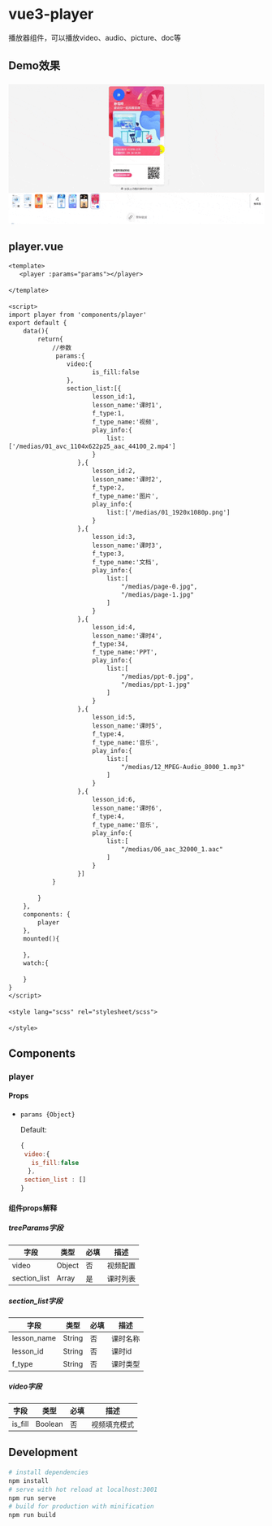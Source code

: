 # vue3-player
播放器组件，可以播放video、audio、picture、doc等

## Demo效果
###
![Image text](https://github.com/hacfins/vue3-player/raw/master/src/assets/demo.gif)

## player.vue

``` vue
<template>
   <player :params="params"></player>

</template>

<script>
import player from 'components/player'
export default {
    data(){
        return{
            //参数
             params:{
                video:{
                       is_fill:false
           		},
                section_list:[{
                       lesson_id:1,
                       lesson_name:'课时1',
                       f_type:1,
                       f_type_name:'视频',
                       play_info:{
                           list:['/medias/01_avc_1104x622p25_aac_44100_2.mp4']
                       }
                   },{
                       lesson_id:2,
                       lesson_name:'课时2',
                       f_type:2,
                       f_type_name:'图片',
                       play_info:{
                           list:['/medias/01_1920x1080p.png']
                       }
                   },{
                       lesson_id:3,
                       lesson_name:'课时3',
                       f_type:3,
                       f_type_name:'文档',
                       play_info:{
                           list:[
                               "/medias/page-0.jpg",
                               "/medias/page-1.jpg"
                           ]
                       }
                   },{
                       lesson_id:4,
                       lesson_name:'课时4',
                       f_type:34,
                       f_type_name:'PPT',
                       play_info:{
                           list:[
                               "/medias/ppt-0.jpg",
                               "/medias/ppt-1.jpg"
                           ]
                       }
                   },{
                       lesson_id:5,
                       lesson_name:'课时5',
                       f_type:4,
                       f_type_name:'音乐',
                       play_info:{
                           list:[
                               "/medias/12_MPEG-Audio_8000_1.mp3"
                           ]
                       }
                   },{
                       lesson_id:6,
                       lesson_name:'课时6',
                       f_type:4,
                       f_type_name:'音乐',
                       play_info:{
                           list:[
                               "/medias/06_aac_32000_1.aac"
                           ]
                       }
                   }]
            }
           
        }
    },
    components: {
        player
    },
    mounted(){
       
    },
    watch:{
      
    }
}
</script>

<style lang="scss" rel="stylesheet/scss">
   
</style>

```

## Components

### player

#### Props

* `params {Object}`

    Default:
    ```js
    {
     video:{
       is_fill:false
      },
     section_list : []
    }
    ```

#### 组件props解释

##### treeParams字段

| 字段            | 类型    | 必填 | 描述     |
| --------------- | ------- | ---- | -------- |
| video           | Object  | 否   | 视频配置 |
| section_list    | Array   | 是   | 课时列表 |

##### section_list字段

| 字段            | 类型    | 必填 | 描述     |
| --------------- | ------- | ---- | ---------|
| lesson_name     | String  | 否   | 课时名称 |
| lesson_id       | String  | 否   | 课时id   |
| f_type          | String  | 否   | 课时类型 |

##### video字段

| 字段            | 类型    | 必填 | 描述         |
| --------------- | ------- | ---- | ------------ |
| is_fill        | Boolean  | 否   | 视频填充模式 |

## Development

``` bash
# install dependencies
npm install
# serve with hot reload at localhost:3001
npm run serve
# build for production with minification
npm run build
```


